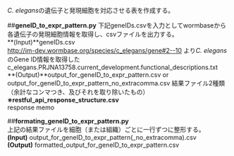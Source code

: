 <i>C. elegans</i>の遺伝子と発現細胞を対応させる表を作成する。

##<a name="1">__geneID_to_expr_pattern.py__
  下記geneIDs.csvを入力としてwormbaseから各遺伝子の発現細胞情報を取得し、csvファイルを出力する。  
    **(Input)**geneIDs.csv  
        http://im-dev.wormbase.org/species/c_elegans/gene#2--10 より<i>C. elegans</i>のGene ID情報を取得した  
        c_elegans.PRJNA13758.current_development.functional_descriptions.txt  
    **(Output)**output_for_geneID_to_expr_pattern.csv or output_for_geneID_to_expr_pattern_no_extracomma.csv
        結果ファイル2種類（余計なコンマつき、及びそれを取り除いたもの）  
    **※restful_api_response_structure.csv**   
    response memo  
    
##<a name="2">**formating_geneID_to_expr_pattern.py**  
上記の結果ファイルを細胞（または組織）ごとに一行ずつに整形する。  
**(Input)**  output_for_geneID_to_expr_pattern(_no_extracomma).csv  
**(Output)** formatted_output_for_geneID_to_expr_pattern.csv
